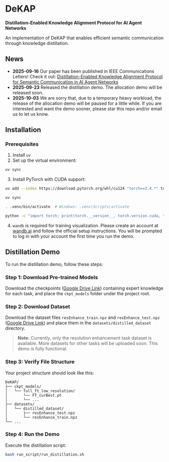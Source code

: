 # DeKAP
**Distillation-Enabled Knowledge Alignment Protocol for AI Agent Networks**

An implementation of DeKAP that enables efficient semantic communication through knowledge distillation.

## News
- **2025-09-16** Our paper has been published in IEEE Communications Letters! Check it out: [Distillation-Enabled Knowledge Alignment Protocol for Semantic Communication in AI Agent Networks](https://ieeexplore.ieee.org/document/11134386)
- **2025-09-23** Released the distillation demo. The allocation demo will be released soon.
- **2025-10-03** We are sorry that, due to a temporary heavy workload, the release of the allocation demo will be paused for a little while. If you are interested and want the demo sooner, please star this repo and/or email us to let us know.

## Installation

### Prerequisites
1. Install `uv`
2. Set up the virtual environment:
```bash
uv sync
```
3. Install PyTorch with CUDA support:
```bash
uv add --index https://download.pytorch.org/whl/cu124 "torch==2.4.*" torchvision torchaudio

uv sync

. .venv/bin/activate  # Windows: .venv\Scripts\activate

python -c "import torch; print(torch.__version__, torch.version.cuda, torch.cuda.is_available())" # Expected output: 2.4.1+cu124 12.4 True
```
4. `wandb` is required for training visualization. Please create an account at [wandb.ai](https://wandb.ai/) and follow the official setup instructions. You will be prompted to log in with your account the first time you run the demo.

## Distillation Demo

To run the distillation demo, follow these steps:

### Step 1: Download Pre-trained Models
Download the checkpoints ([Google Drive Link](https://drive.google.com/drive/folders/1V-JPboJFg4PNPev0yey7XuUOMwHN7kFn?usp=sharing)) containing expert knowledge for each task, and place the `ckpt_models` folder under the project root.

### Step 2: Download Dataset
Download the dataset files `resEnhance_train.npz` and `resEnhance_test.npz` ([Google Drive Link](https://drive.google.com/drive/folders/1CkGFOv11DjfUR1FYu7_nav7BZ2yMf1fc?usp=sharing)) and place them in the `datasets/distilled_dataset` directory.

> **Note:** Currently, only the resolution enhancement task dataset is available. More datasets for other tasks will be uploaded soon. This demo is fully functional.

### Step 3: Verify File Structure
Your project structure should look like this:
```
DeKAP/
├── ckpt_models/
│   └── full_ft_low_resolution/
│       └── FT_curBest.pt
│       └── ...
├── datasets/
│   └── distilled_dataset/
│       ├── resEnhance_test.npz
│       └── resEnhance_train.npz
└── ...
```

### Step 4: Run the Demo
Execute the distillation script:
```bash
bash run_script/run_distillation.sh
```


